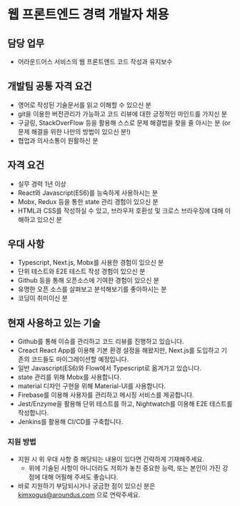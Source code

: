 # 웹 프론트엔드 경력 개발자 채용

## 담당 업무

- 어라운드어스 서비스의 웹 프론트엔드 코드 작성과 유지보수

## 개발팀 공통 자격 요건

- 영어로 작성된 기술문서를 읽고 이해할 수 있으신 분
- git을 이용한 버전관리가 가능하고 코드 리뷰에 대한 긍정적인 마인드를 가지신 분
- 구글링, StackOverFlow 등을 활용해 스스로 문제 해결법을 찾을 줄 아시는 분 (or 문제 해결을 위한 나만의 방법이 있으신 분!)
- 협업과 의사소통이 원활하신 분

## 자격 요건

- 실무 경력 1년 이상
- React와 Javascript(ES6)를 능숙하게 사용하시는 분
- Mobx, Redux 등을 통한 state 관리 경험이 있으신 분
- HTML과 CSS를 작성하실 수 있고, 브라우저 호환성 및 크로스 브라우징에 대해 이해하고 있으신 분

## 우대 사항

- Typescript, Next.js, Mobx를 사용한 경험이 있으신 분
- 단위 테스트와 E2E 테스트 작성 경험이 있으신 분
- Github 등을 통해 오픈소스에 기여한 경험이 있으신 분
- 유명한 오픈 소스를 살펴보고 분석해보기를 좋아하시는 분
- 코딩이 취미이신 분

## 현재 사용하고 있는 기술

- Github를 통해 이슈를 관리하고 코드 리뷰를 진행하고 있습니다.
- Creact React App를 이용해 기본 환경 설정을 해왔지만, Next.js를 도입하고 기존의 코드들도 마이그레이션할 예정입니다.
- 일반 Javascript(ES6)와 Flow에서 Typescript로 옮겨가고 있습니다.
- state 관리를 위해 Mobx를 사용합니다.
- material 디자인 구현을 위해 Material-UI를 사용합니다.
- Firebase를 이용해 사용자를 관리하고 메시징 서비스를 제공합니다.
- Jest/Enzyme을 활용해 단위 테스트를 하고, Nightwatch를 이용해 E2E 테스트를 작성합니다.
- Jenkins를 활용해 CI/CD를 구축합니다.

### 지원 방법

- 지원 시 위 우대 사항 중 해당되는 내용이 있다면 간략하게 기재해주세요.
  - 위에 기술된 사항이 아니더라도 저희가 놓친 중요한 능력, 또는 본인이 가진 강점에 대해 어필해 주셔도 좋습니다.
- 바로 지원하기 부담되시거나 궁금한 점이 있으신 분은 kimxogus@aroundus.com 으로 연락주세요.
